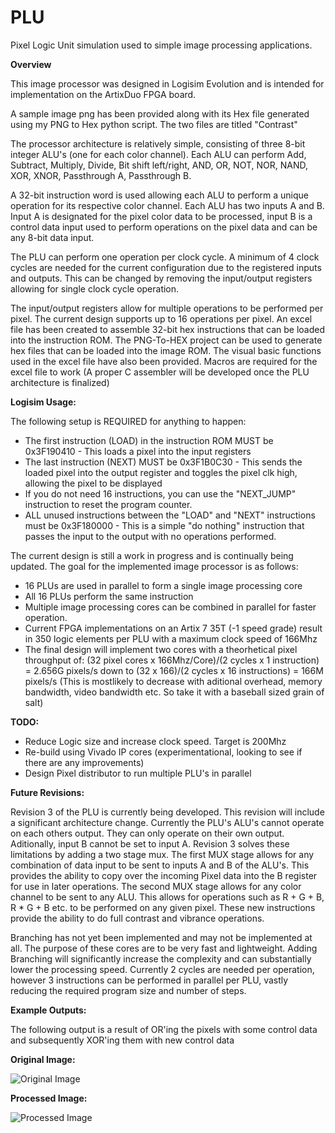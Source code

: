 # PLU
Pixel Logic Unit simulation used to simple image processing applications.

**Overview**

This image processor was designed in Logisim Evolution and is intended for implementation on the ArtixDuo FPGA board.

A sample image png has been provided along with its Hex file generated using my PNG to Hex python script. The two files are titled "Contrast"

The processor architecture is relatively simple, consisting of three 8-bit integer ALU's (one for each color channel). Each ALU can perform Add, Subtract, Multiply, Divide, Bit shift left/right, AND, OR, NOT, NOR, NAND, XOR, XNOR, Passthrough A, Passthrough B.

A 32-bit instruction word is used allowing each ALU to perform a unique operation for its respective color channel. Each ALU has two inputs A and B. Input A is designated for the pixel color data to be processed, input B is a control data input used to perform operations on the pixel data and can be any 8-bit data input. 

The PLU can perform one operation per clock cycle. A minimum of 4 clock cycles are needed for the current configuration due to the registered inputs and outputs. This can be changed by removing the input/output registers allowing for single clock cycle operation. 

The input/output registers allow for multiple operations to be performed per pixel. The current design supports up to 16 operations per pixel. An excel file has been created to assemble 32-bit hex instructions that can be loaded into the instruction ROM. The PNG-To-HEX project can be used to generate hex files that can be loaded into the image ROM. The visual basic functions used in the excel file have also been provided. Macros are required for the excel file to work (A proper C assembler will be developed once the PLU architecture is finalized)

**Logisim Usage:**

The following setup is REQUIRED for anything to happen:
- The first instruction (LOAD) in the instruction ROM MUST be 0x3F190410 - This loads a pixel into the input registers
- The last instruction (NEXT) MUST be 0x3F1B0C30 - This sends the loaded pixel into the output register and toggles the pixel clk high, allowing the pixel to be displayed
- If you do not need 16 instructions, you can use the "NEXT_JUMP" instruction to reset the program counter. 
- ALL unused instructions between the "LOAD" and "NEXT" instructions must be 0x3F180000 - This is a simple "do nothing" instruction that passes the input to the output with no operations performed. 

The current design is still a work in progress and is continually being updated. The goal for the implemented image processor is as follows: 
- 16 PLUs are used in parallel to form a single image processing core
- All 16 PLUs perform the same instruction
- Multiple image processing cores can be combined in parallel for faster operation. 
- Current FPGA implementations on an Artix 7 35T (-1 speed grade) result in 350 logic elements per PLU with a maximum clock speed of 166Mhz
- The final design will implement two cores with a theorhetical pixel throughput of: (32 pixel cores x 166Mhz/Core)/(2 cycles x 1 instruction) = 2.656G pixels/s down to (32 x 166)/(2 cycles x 16 instructions) = 166M pixels/s (This is mostlikely to decrease with aditional overhead, memory bandwidth, video bandwidth etc. So take it with a baseball sized grain of salt) 

**TODO:**

- Reduce Logic size and increase clock speed. Target is 200Mhz
- Re-build using Vivado IP cores (experimentational, looking to see if there are any improvements)
- Design Pixel distributor to run multiple PLU's in parallel 

**Future Revisions:**

Revision 3 of the PLU is currently being developed. This revision will include a significant architecture change. Currently the PLU's ALU's cannot operate on each others output. They can only operate on their own output. Aditionally, input B cannot be set to input A. Revision 3 solves these limitations by adding a two stage mux. The first MUX stage allows for any combination of data input to be sent to inputs A and B of the ALU's. This provides the ability to copy over the incoming Pixel data into the B register for use in later operations. The second MUX stage allows for any color channel to be sent to any ALU. This allows for operations such as R + G + B, R * G + B etc. to be performed on any given pixel. These new instructions provide the ability to do full contrast and vibrance operations. 

Branching has not yet been implemented and may not be implemented at all. The purpose of these cores are to be very fast and lightweight. Adding Branching will significantly increase the complexity and can substantially lower the processing speed. Currently 2 cycles are needed per operation, however 3 instructions can be performed in parallel per PLU, vastly reducing the required program size and number of steps. 

**Example Outputs:**

The following output is a result of OR'ing the pixels with some control data and subsequently XOR'ing them with new control data

**Original Image:**

![Original Image](https://imgur.com/zCOxktV.png)

**Processed Image:**

![Processed Image](https://imgur.com/xH47eJf.png)
